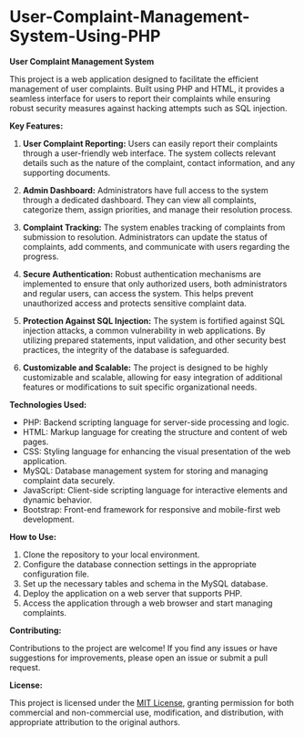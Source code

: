 # User-Complaint-Management-System-Using-PHP
**User Complaint Management System**

This project is a web application designed to facilitate the efficient management of user complaints. Built using PHP and HTML, it provides a seamless interface for users to report their complaints while ensuring robust security measures against hacking attempts such as SQL injection.

**Key Features:**

1. **User Complaint Reporting:** Users can easily report their complaints through a user-friendly web interface. The system collects relevant details such as the nature of the complaint, contact information, and any supporting documents.

2. **Admin Dashboard:** Administrators have full access to the system through a dedicated dashboard. They can view all complaints, categorize them, assign priorities, and manage their resolution process.

3. **Complaint Tracking:** The system enables tracking of complaints from submission to resolution. Administrators can update the status of complaints, add comments, and communicate with users regarding the progress.

4. **Secure Authentication:** Robust authentication mechanisms are implemented to ensure that only authorized users, both administrators and regular users, can access the system. This helps prevent unauthorized access and protects sensitive complaint data.

5. **Protection Against SQL Injection:** The system is fortified against SQL injection attacks, a common vulnerability in web applications. By utilizing prepared statements, input validation, and other security best practices, the integrity of the database is safeguarded.

6. **Customizable and Scalable:** The project is designed to be highly customizable and scalable, allowing for easy integration of additional features or modifications to suit specific organizational needs.

**Technologies Used:**

- PHP: Backend scripting language for server-side processing and logic.
- HTML: Markup language for creating the structure and content of web pages.
- CSS: Styling language for enhancing the visual presentation of the web application.
- MySQL: Database management system for storing and managing complaint data securely.
- JavaScript: Client-side scripting language for interactive elements and dynamic behavior.
- Bootstrap: Front-end framework for responsive and mobile-first web development.

**How to Use:**

1. Clone the repository to your local environment.
2. Configure the database connection settings in the appropriate configuration file.
3. Set up the necessary tables and schema in the MySQL database.
4. Deploy the application on a web server that supports PHP.
5. Access the application through a web browser and start managing complaints.

**Contributing:**

Contributions to the project are welcome! If you find any issues or have suggestions for improvements, please open an issue or submit a pull request.

**License:**

This project is licensed under the [MIT License](link-to-license), granting permission for both commercial and non-commercial use, modification, and distribution, with appropriate attribution to the original authors.
